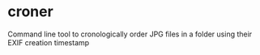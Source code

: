 # croner
Command line tool to cronologically order JPG files in a folder using their EXIF creation timestamp
